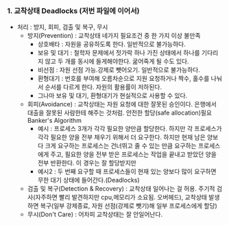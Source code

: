 ### 1. 교착상태 Deadlocks (저번 파일에 이어서)

- 처리 : 방지, 회피, 검출 및 복구, 무시
  - 방지(Prevention) : 교착상태 네가지 필요조건 중 한 가지 이상 불만족
    - 상호배타 : 자원을 공유하도록 한다. 일반적으로 불가능하다. 
    - 보유 및 대기 : 철학자 문제에서 젓가락 하나 가진 상태에서 하나를 기다리지 않고 두 개를 동시에 들게해야한다. 굶어죽게 될 수도 있다. 
    - 비선점 : 자원 선점 가능.강제로 뺏어오기. 일반적으로 불가능하다.
    - 환형대기 : 번호를 부여해 오름차순으로 지원 요청하거나 짝수, 홀수를 나눠서 순서를 다르게 한다. 자원의 활용률이 저하된다.
    - 그나마 보유 및 대기, 환형대기가 현실적으로 사용할 수 있다.
  - 회피(Avoidance) : 교착상태는 자원 요청에 대한 잘못된 승인이다. 은행에서 대출을 잘못된 사람한테 해주는 것처럼. 안전한 할당(safe allocation)필요 Banker's Algorithm
    - 예시 : 프로세스 3개가 각각 필요한 양만큼 할당한다. 하지만 각 프로세스가 각각 필요한 양을 전부 채우기 위해서 더 요구한다. 하지만 현재 남은 양보다 크게 요구하는 프로세스는 건너뛰고 줄 수 있는 만큼 요구하는 프로세스에게 주고, 필요한 양을 전부 받은 프로세스는 작업을 끝내고 받았던 양을 전부 반환한다. 이 경우는 잘 할당받지만
    - 예시2 : 두 번째 요구할 때 프로세스들이 현재 있는 양보다 많이 요구하면 무한 대기 상태에 들어간다.(Deadlocks)
  - 검출 및 복구(Detection & Recovery) : 교착상태 일어나는 걸 허용. 주기적 검사(자주하면 빨리 발견하지만 cpu,메모리가 소요됨. 오버헤드), 교착상태 발생하면 복구(일부 강제종료, 자원 선점(강제로 뺏기)해 일부 프로세스에게 할당)
  - 무시(Don't Care) : 어차피 교착상태는 잘 안일어난다. 